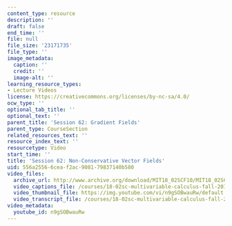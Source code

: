 ```yaml
---
content_type: resource
description: ''
draft: false
end_time: ''
file: null
file_size: '23171735'
file_type: ''
image_metadata:
  caption: ''
  credit: ''
  image-alt: ''
learning_resource_types:
- Lecture Videos
license: https://creativecommons.org/licenses/by-nc-sa/4.0/
ocw_type: ''
optional_tab_title: ''
optional_text: ''
parent_title: 'Session 62: Gradient Fields'
parent_type: CourseSection
related_resources_text: ''
resource_index_text: ''
resourcetype: Video
start_time: ''
title: 'Session 62: Non-Conservative Vector Fields'
uid: 556a2556-6cea-f2ac-9081-79837140b580
video_files:
  archive_url: http://www.archive.org/download/MIT18_02SCF10/MIT18_02SCF10Rec_43_300k.mp4
  video_captions_file: /courses/18-02sc-multivariable-calculus-fall-2010/b3804f5502d0552ab775fa3ce3dac5f8_n9gSOBwauRw.vtt
  video_thumbnail_file: https://img.youtube.com/vi/n9gSOBwauRw/default.jpg
  video_transcript_file: /courses/18-02sc-multivariable-calculus-fall-2010/bff3d3332eccbf7c081c34239dc0b68b_n9gSOBwauRw.pdf
video_metadata:
  youtube_id: n9gSOBwauRw
---
```

